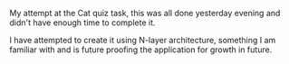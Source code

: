 My attempt at the Cat quiz task, this was all done yesterday evening and didn't have enough time to complete it. 

I have attempted to create it using N-layer architecture, something I am familiar with and is future proofing the application for growth in future. 
